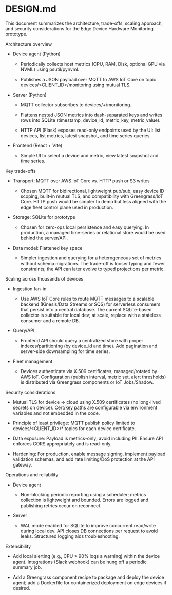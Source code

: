 # DESIGN.md

This document summarizes the architecture, trade-offs, scaling approach, and security considerations for the Edge Device Hardware Monitoring prototype.

Architecture overview

- Device agent (Python)

  - Periodically collects host metrics (CPU, RAM, Disk, optional GPU via NVML) using psutil/pynvml.

  - Publishes a JSON payload over MQTT to AWS IoT Core on topic devices/<CLIENT_ID>/monitoring using mutual TLS.

- Server (Python)

  - MQTT collector subscribes to devices/+/monitoring.

  - Flattens nested JSON metrics into dash-separated keys and writes rows into SQLite (timestamp, device_id, metric_key, metric_value).

  - HTTP API (Flask) exposes read-only endpoints used by the UI: list devices, list metrics, latest snapshot, and time series queries.

- Frontend (React + Vite)

  - Simple UI to select a device and metric, view latest snapshot and time series.

Key trade-offs

- Transport: MQTT over AWS IoT Core vs. HTTP push or S3 writes

  - Chosen MQTT for bidirectional, lightweight pub/sub, easy device ID scoping, built-in mutual TLS, and compatibility with Greengrass/IoT Core. HTTP push would be simpler to demo but less aligned with the edge fleet control plane used in production.

- Storage: SQLite for prototype

  - Chosen for zero-ops local persistence and easy querying. In production, a managed time-series or relational store would be used behind the server/API.

- Data model: Flattened key space

  - Simpler ingestion and querying for a heterogeneous set of metrics without schema migrations. The trade-off is looser typing and fewer constraints; the API can later evolve to typed projections per metric.

Scaling across thousands of devices

- Ingestion fan-in

  - Use AWS IoT Core rules to route MQTT messages to a scalable backend (Kinesis/Data Streams or SQS) for serverless consumers that persist into a central database. The current SQLite-based collector is suitable for local dev; at scale, replace with a stateless consumer and a remote DB.

- Query/API

  - Frontend API should query a centralized store with proper indexes/partitioning (by device_id and time). Add pagination and server-side downsampling for time series.

- Fleet management

  - Devices authenticate via X.509 certificates, managed/rotated by AWS IoT. Configuration (publish interval, metric set, alert thresholds) is distributed via Greengrass components or IoT Jobs/Shadow.

Security considerations

- Mutual TLS for device → cloud using X.509 certificates (no long-lived secrets on device). Cert/key paths are configurable via environment variables and not embedded in the code.

- Principle of least privilege: MQTT publish policy limited to devices/<CLIENT_ID>/\* topics for each device certificate.

- Data exposure: Payload is metrics-only; avoid including PII. Ensure API enforces CORS appropriately and is read-only.

- Hardening: For production, enable message signing, implement payload validation schemas, and add rate limiting/DoS protection at the API gateway.

Operations and reliability

- Device agent

  - Non-blocking periodic reporting using a scheduler; metrics collection is lightweight and bounded. Errors are logged and publishing retries occur on reconnect.

- Server

  - WAL mode enabled for SQLite to improve concurrent read/write during local dev. API closes DB connections per request to avoid leaks. Structured logging aids troubleshooting.

Extensibility

- Add local alerting (e.g., CPU > 90% logs a warning) within the device agent. Integrations (Slack webhook) can be hung off a periodic summary job.

- Add a Greengrass component recipe to package and deploy the device agent; add a Dockerfile for containerized deployment on edge devices if desired.
